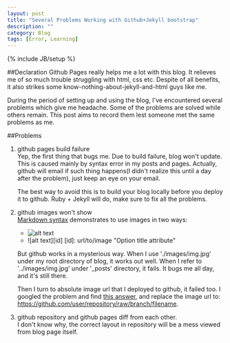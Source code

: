 ```yaml
---
layout: post
title: "Several Problems Working with Github+Jekyll bootstrap"
description: ""
category: Blog
tags: [Error, Learning]
---
```

{% include JB/setup %}

##Declaration
Github Pages really helps me a lot with this blog. It relieves me of so much trouble struggling with 
html, css etc. Despite of all benefits, it also strikes some know-nothing-about-jekyll-and-html guys like me.

During the period of setting up and using the blog, I've encountered several problems which give me 
headache. Some of the problems are solved while others remain. This post aims to record them lest someone met the same
problems as me.

##Problems
1. github pages build failure  
    Yep, the first thing that bugs me. Due to build failure, blog won't update. This is caused mainly by syntax error in
    my posts and pages. Actually, github will email if such thing happens(I didn't realize this until a day after the problem),
    just keep an eye on your email.

    The best way to avoid this is to build your blog locally before you deploy it to github. Ruby + Jekyll will do, make sure to 
    fix all the problems.

2. github images won't show  
    [Markdown syntax][] demonstrates to use images in two ways:
    + ![alt text](/path/to/image.jpg)
    + ![alt text][id]
    [id]: url/to/image "Option title attribute"

    But github works in a mysterious way. When I use './images/img.jpg' under my root directory of blog, it works out well.
    When I refer to '../images/img.jpg' under '_posts' directory, it fails. It bugs me all day, and it's still there.

    Then I turn to absolute image url that I deployed to github, it failed too.
    I googled the problem and find [this answer][], and replace the image url to:  
    https://github.com/user/repository/raw/branch/filename.

3. github repository and github pages diff from each other.  
    I don't know why, the correct layout in repository will be a mess viewed from blog page itself.

[Markdown syntax]: http://daringfireball.net/projects/markdown/syntax#img
[this answer]: http://stackoverflow.com/questions/10935763/github-picture-path
